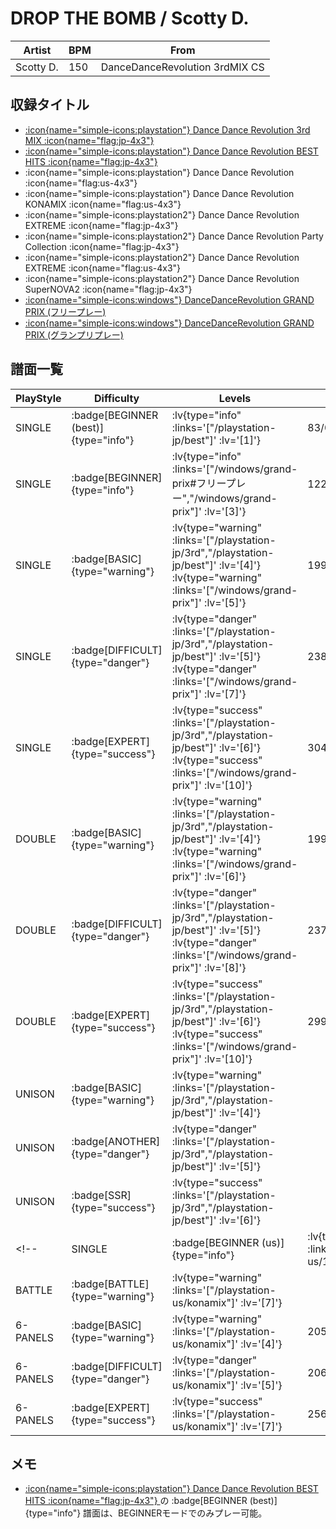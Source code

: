 # DROP THE BOMB / Scotty D.

|Artist|BPM|From|
|------|---|----|
|Scotty D.|150|DanceDanceRevolution 3rdMIX CS|

## 収録タイトル

- [ :icon{name="simple-icons:playstation"} Dance Dance Revolution 3rd MIX :icon{name="flag:jp-4x3"} ](/playstation-jp/3rd)
- [ :icon{name="simple-icons:playstation"} Dance Dance Revolution BEST HITS :icon{name="flag:jp-4x3"} ](/playstation-jp/best)
- :icon{name="simple-icons:playstation"} Dance Dance Revolution :icon{name="flag:us-4x3"}
- :icon{name="simple-icons:playstation"} Dance Dance Revolution KONAMIX :icon{name="flag:us-4x3"}
- :icon{name="simple-icons:playstation2"} Dance Dance Revolution EXTREME :icon{name="flag:jp-4x3"}
- :icon{name="simple-icons:playstation2"} Dance Dance Revolution Party Collection :icon{name="flag:jp-4x3"}
- :icon{name="simple-icons:playstation2"} Dance Dance Revolution EXTREME :icon{name="flag:us-4x3"}
- :icon{name="simple-icons:playstation2"} Dance Dance Revolution SuperNOVA2 :icon{name="flag:jp-4x3"}
- [ :icon{name="simple-icons:windows"} DanceDanceRevolution GRAND PRIX (フリープレー)](/windows/grand-prix#フリープレー)
- [ :icon{name="simple-icons:windows"} DanceDanceRevolution GRAND PRIX (グランプリプレー)](/windows/grand-prix)

## 譜面一覧

|PlayStyle|Difficulty|Levels|Notes|Movie|
|---------|----------|------|-----|-----|
|SINGLE| :badge[BEGINNER (best)]{type="info"} | :lv{type="info" :links='["/playstation-jp/best"]' :lv='[1]'} |83/0||
|SINGLE| :badge[BEGINNER]{type="info"} | :lv{type="info" :links='["/windows/grand-prix#フリープレー","/windows/grand-prix"]' :lv='[3]'} |122/0||
|SINGLE| :badge[BASIC]{type="warning"} | :lv{type="warning" :links='["/playstation-jp/3rd","/playstation-jp/best"]' :lv='[4]'}  :lv{type="warning" :links='["/windows/grand-prix"]' :lv='[5]'} |199/0||
|SINGLE| :badge[DIFFICULT]{type="danger"} | :lv{type="danger" :links='["/playstation-jp/3rd","/playstation-jp/best"]' :lv='[5]'}  :lv{type="danger" :links='["/windows/grand-prix"]' :lv='[7]'} |238/0||
|SINGLE| :badge[EXPERT]{type="success"} | :lv{type="success" :links='["/playstation-jp/3rd","/playstation-jp/best"]' :lv='[6]'}  :lv{type="success" :links='["/windows/grand-prix"]' :lv='[10]'} |304/0||
|DOUBLE| :badge[BASIC]{type="warning"} | :lv{type="warning" :links='["/playstation-jp/3rd","/playstation-jp/best"]' :lv='[4]'}  :lv{type="warning" :links='["/windows/grand-prix"]' :lv='[6]'} |199/0||
|DOUBLE| :badge[DIFFICULT]{type="danger"} | :lv{type="danger" :links='["/playstation-jp/3rd","/playstation-jp/best"]' :lv='[5]'}  :lv{type="danger" :links='["/windows/grand-prix"]' :lv='[8]'} |237/0||
|DOUBLE| :badge[EXPERT]{type="success"} | :lv{type="success" :links='["/playstation-jp/3rd","/playstation-jp/best"]' :lv='[6]'}  :lv{type="success" :links='["/windows/grand-prix"]' :lv='[10]'} |299/0||
|UNISON| :badge[BASIC]{type="warning"} | :lv{type="warning" :links='["/playstation-jp/3rd","/playstation-jp/best"]' :lv='[4]'} |||
|UNISON| :badge[ANOTHER]{type="danger"} | :lv{type="danger" :links='["/playstation-jp/3rd","/playstation-jp/best"]' :lv='[5]'} |||
|UNISON| :badge[SSR]{type="success"} | :lv{type="success" :links='["/playstation-jp/3rd","/playstation-jp/best"]' :lv='[6]'} |||
<!-- |SINGLE| :badge[BEGINNER (us)]{type="info"} | :lv{type="info" :links='["/playstation-us/1st"]' :lv='[1]'} |84/0||
|BATTLE| :badge[BATTLE]{type="warning"} | :lv{type="warning" :links='["/playstation-us/konamix"]' :lv='[7]'} |||
|6-PANELS| :badge[BASIC]{type="warning"} | :lv{type="warning" :links='["/playstation-us/konamix"]' :lv='[4]'} |205/0||
|6-PANELS| :badge[DIFFICULT]{type="danger"} | :lv{type="danger" :links='["/playstation-us/konamix"]' :lv='[5]'} |206/0||
|6-PANELS| :badge[EXPERT]{type="success"} | :lv{type="success" :links='["/playstation-us/konamix"]' :lv='[7]'} |256/0|| -->

## メモ

- [ :icon{name="simple-icons:playstation"} Dance Dance Revolution BEST HITS :icon{name="flag:jp-4x3"} ](/playstation-jp/best)の :badge[BEGINNER (best)]{type="info"} 譜面は、BEGINNERモードでのみプレー可能。
